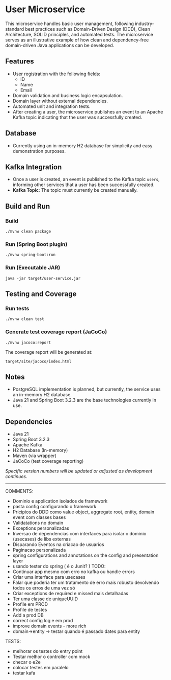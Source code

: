 # User Microservice

This microservice handles basic user management, following industry-standard best practices such as Domain-Driven Design (DDD), Clean Architecture, SOLID principles, and automated tests. The microservice serves as an illustrative example of how clean and dependency-free domain-driven Java applications can be developed.

## Features
- User registration with the following fields:
  - ID
  - Name
  - Email
- Domain validation and business logic encapsulation.
- Domain layer without external dependencies.
- Automated unit and integration tests.
- After creating a user, the microservice publishes an event to an Apache Kafka topic indicating that the user was successfully created.

## Database
- Currently using an in-memory H2 database for simplicity and easy demonstration purposes.

## Kafka Integration
- Once a user is created, an event is published to the Kafka topic `users`, informing other services that a user has been successfully created.
- **Kafka Topic**: The topic must currently be created manually.

## Build and Run

### Build
```shell
./mvnw clean package
```

### Run (Spring Boot plugin)
```shell
./mvnw spring-boot:run
```

### Run (Executable JAR)
```shell
java -jar target/user-service.jar
```

## Testing and Coverage

### Run tests
```shell
./mvnw clean test
```

### Generate test coverage report (JaCoCo)
```shell
./mvnw jacoco:report
```

The coverage report will be generated at:
```
target/site/jacoco/index.html
```

## Notes
- PostgreSQL implementation is planned, but currently, the service uses an in-memory H2 database.
- Java 21 and Spring Boot 3.2.3 are the base technologies currently in use.

## Dependencies

- Java 21
- Spring Boot 3.2.3
- Apache Kafka
- H2 Database (In-memory)
- Maven (via wrapper)
- JaCoCo (test coverage reporting)

*Specific version numbers will be updated or adjusted as development continues.*


----
COMMENTS:
- Dominio e application isolados de framework
- pasta config configurando o framework
- Pricipios do DDD como value object, aggregate root, entity, domain event com classes bases
- Validatations no domain
- Exceptions personalizadas
- Inversao de dependencias com interfaces para isolar o dominio (usecases) de libs externas
- Disparando Eventos na criacao de usuarios
- Paginacao personalizada
- spring configurations and annotations on the config and presentation layer
- usando tester do spring ( é o Junit? )
TODO:
- Continuar app mesmo com erro no kafka ou handle errors
- Criar uma interface para usecases
- Falar que poderia ter um tratamento de erro mais robusto devolvendo todos os erros de uma vez só
- Criar exceptions de required e missed mais detalhadas
- Ter uma classe de uniqueUUID
- Profile em PROD
- Profile de testes
- Add a prod DB
- correct config log e em prod
- improve domain events - more rich
- domain->entity -> testar quando é passado dates para entity

TESTS:
- melhorar os testes do entry point
- Testar melhor o controller com mock
- checar o e2e
- colocar testes em paralelo
- testar kafa